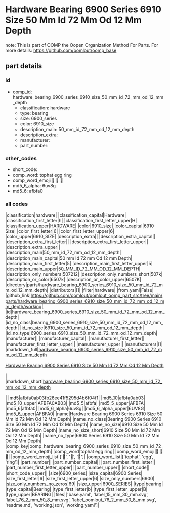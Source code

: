 # Hardware Bearing 6900 Series 6910 Size 50 Mm Id 72 Mm Od 12 Mm Depth  

note: This is part of OOMP the Oopen Organization Method For Parts. For more details: https://github.com/oomlout/oomp_base

##  part details





### id
* oomp_id: hardware_bearing_6900_series_6910_size_50_mm_id_72_mm_od_12_mm_depth
  * classification: hardware
  * type: bearing
  * size: 6900_series
  * color: 6910_size
  * description_main: 50_mm_id_72_mm_od_12_mm_depth
  * description_extra: 
  * manufacturer: 
  * part_number: 

### other_codes
* short_code: 
* oomp_word: tophat egg ring
* oomp_word_emoji :tophat: :egg: :ring:
* md5_6_alpha: 6uv8g
* md5_6: afbfa0

### all codes 
|classification|hardware|
|classification_capital|Hardware|
|classification_first_letter|h|
|classification_first_letter_upper|H|
|classification_upper|HARDWARE|
|color|6910_size|
|color_capital|6910 Size|
|color_first_letter|6|
|color_first_letter_upper|6|
|color_upper|6910_SIZE|
|description_extra||
|description_extra_capital||
|description_extra_first_letter||
|description_extra_first_letter_upper||
|description_extra_upper||
|description_main|50_mm_id_72_mm_od_12_mm_depth|
|description_main_capital|50 mm Id 72 mm Od 12 mm Depth|
|description_main_first_letter|5|
|description_main_first_letter_upper|5|
|description_main_upper|50_MM_ID_72_MM_OD_12_MM_DEPTH|
|description_only_numbers|507212|
|description_only_numbers_short|507k|
|description_or_color|6507k|
|description_or_color_upper|6507K|
|directory|parts/hardware_bearing_6900_series_6910_size_50_mm_id_72_mm_od_12_mm_depth|
|distributors|[]|
|filter|hardware|
|from_yaml|False|
|github_link|https://github.com/oomlout/oomlout_oomp_part_src/tree/main/parts/hardware_bearing_6900_series_6910_size_50_mm_id_72_mm_od_12_mm_depth/working|
|id|hardware_bearing_6900_series_6910_size_50_mm_id_72_mm_od_12_mm_depth|
|id_no_class|bearing_6900_series_6910_size_50_mm_id_72_mm_od_12_mm_depth|
|id_no_size|6910_size_50_mm_id_72_mm_od_12_mm_depth|
|id_no_type|6900_series_6910_size_50_mm_id_72_mm_od_12_mm_depth|
|manufacturer||
|manufacturer_capital||
|manufacturer_first_letter||
|manufacturer_first_letter_upper||
|manufacturer_upper||
|manufacturers|[]|
|markdown_full|[hardware_bearing_6900_series_6910_size_50_mm_id_72_mm_od_12_mm_depth](https://github.com/oomlout/oomlout_oomp_part_src/tree/main/parts/hardware_bearing_6900_series_6910_size_50_mm_id_72_mm_od_12_mm_depth/working)<br>[](https://github.com/oomlout/oomlout_oomp_part_src/tree/main/parts/hardware_bearing_6900_series_6910_size_50_mm_id_72_mm_od_12_mm_depth/working)<br>[Hardware Bearing 6900 Series 6910 Size 50 Mm Id 72 Mm Od 12 Mm Depth](https://github.com/oomlout/oomlout_oomp_part_src/tree/main/parts/hardware_bearing_6900_series_6910_size_50_mm_id_72_mm_od_12_mm_depth/working)<br><br>|
|markdown_short|[hardware_bearing_6900_series_6910_size_50_mm_id_72_mm_od_12_mm_depth](https://github.com/oomlout/oomlout_oomp_part_src/tree/main/parts/hardware_bearing_6900_series_6910_size_50_mm_id_72_mm_od_12_mm_depth/working)<br><br>|
|md5|afbfa0ab03fb26ee41f5295d4b6f04f1|
|md5_10|afbfa0ab03|
|md5_10_upper|AFBFA0AB03|
|md5_5|afbfa|
|md5_5_upper|AFBFA|
|md5_6|afbfa0|
|md5_6_alpha|6uv8g|
|md5_6_alpha_upper|6UV8G|
|md5_6_upper|AFBFA0|
|name|Hardware Bearing 6900 Series 6910 Size 50 Mm Id 72 Mm Od 12 Mm Depth|
|name_no_class|Bearing 6900 Series 6910 Size 50 Mm Id 72 Mm Od 12 Mm Depth|
|name_no_size|6910 Size 50 Mm Id 72 Mm Od 12 Mm Depth|
|name_no_size_short|6910 Size 50 Mm Id 72 Mm Od 12 Mm Depth|
|name_no_type|6900 Series 6910 Size 50 Mm Id 72 Mm Od 12 Mm Depth|
|oomp_key|oomp_hardware_bearing_6900_series_6910_size_50_mm_id_72_mm_od_12_mm_depth|
|oomp_word|tophat egg ring|
|oomp_word_emoji|:tophat: :egg: :ring:|
|oomp_word_emoji_list|[':tophat:', ':egg:', ':ring:']|
|oomp_word_list|['tophat', 'egg', 'ring']|
|part_number||
|part_number_capital||
|part_number_first_letter||
|part_number_first_letter_upper||
|part_number_upper||
|short_code||
|short_code_upper||
|size|6900_series|
|size_capital|6900 Series|
|size_first_letter|6|
|size_first_letter_upper|6|
|size_only_numbers|6900|
|size_only_numbers_no_zeros|69|
|size_upper|6900_SERIES|
|type|bearing|
|type_capital|Bearing|
|type_first_letter|b|
|type_first_letter_upper|B|
|type_upper|BEARING|
|files|['base.yaml', 'label_15_mm_30_mm.svg', 'label_76_2_mm_50_8_mm.svg', 'label_oomlout_76_2_mm_50_8_mm.svg', 'readme.md', 'working.json', 'working.yaml']|
